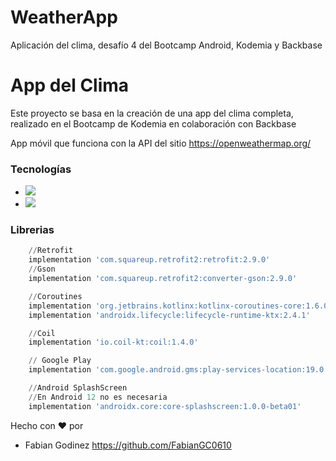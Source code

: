 # WeatherApp
Aplicación del clima, desafío 4 del Bootcamp Android, Kodemia y Backbase

# App del Clima
Este proyecto se basa en la creación de una app del clima completa, realizado
en el Bootcamp de Kodemia en colaboración con Backbase

App móvil que funciona con la API del sitio https://openweathermap.org/

### Tecnologías

- <img src="https://img.shields.io/badge/Android Studio-E34F26?style=for-the-badge&logo=&logoColor=white">
- <img src="https://img.shields.io/badge/Kotlin-239120?&style=for-the-badge&logo=&logoColor=black">


### Librerias
```python
    //Retrofit
    implementation 'com.squareup.retrofit2:retrofit:2.9.0'
    //Gson
    implementation 'com.squareup.retrofit2:converter-gson:2.9.0'

    //Coroutines
    implementation 'org.jetbrains.kotlinx:kotlinx-coroutines-core:1.6.0'
    implementation 'androidx.lifecycle:lifecycle-runtime-ktx:2.4.1'

    //Coil
    implementation 'io.coil-kt:coil:1.4.0'

    // Google Play
    implementation 'com.google.android.gms:play-services-location:19.0.1'

    //Android SplashScreen
    //En Android 12 no es necesaria
    implementation 'androidx.core:core-splashscreen:1.0.0-beta01'
```

Hecho con ❤ por

- Fabian Godinez https://github.com/FabianGC0610